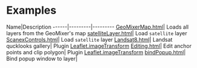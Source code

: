 # Examples


Name|Description
------|---------|---------
[GeoMixerMap.html](http://ScanEx.github.com/Leaflet-GeoMixer/examples/GeoMixerMap.html)| Loads all layers from the GeoMixer's map
[satelliteLayer.html](http://ScanEx.github.com/Leaflet-GeoMixer/examplesV2/satelliteLayer.html)| Load `satellite` layer
[ScanexControls.html](http://scanex.github.io/gmxControls/examples/ScanexControls.html)| Load `satellite` layer
[Landsat8.html](http://scanex.github.io/Leaflet.imageTransform/examples/Landsat8.html)| Landsat qucklooks gallery| Plugin [Leaflet.imageTransform](https://github.com/ScanEx/Leaflet.imageTransform)
[Editing.html](http://scanex.github.io/Leaflet.imageTransform/examples/Editing.html)| Edit anchor points and clip polygon| Plugin [Leaflet.imageTransform](https://github.com/ScanEx/Leaflet.imageTransform)
[bindPopup.html](http://ScanEx.github.com/Leaflet-GeoMixer/examplesV2/bindPopup.html)| Bind popup window to layer|
